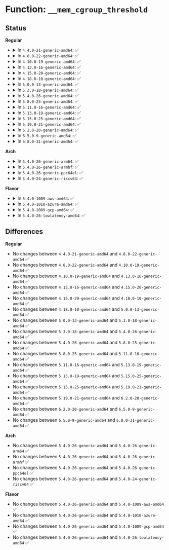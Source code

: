 # Function: <code>__mem_cgroup_threshold</code>

## Status
<b>Regular</b>
<ul>
<li>
<details>
<summary>In <code>4.4.0-21-generic-amd64</code>: ✅</summary>

```c
void __mem_cgroup_threshold(struct mem_cgroup * memcg, bool swap)
```

```json
{
  "name": "__mem_cgroup_threshold",
  "collision_type": "Unique Static",
  "inline_type": "No",
  "funcs": [
    {
      "addr": 18446744071580929760,
      "name": "__mem_cgroup_threshold",
      "external": false,
      "loc": "mm/memcontrol.c:3270",
      "file": "mm/memcontrol.c",
      "inline": "seen, unknown",
      "caller_inline": [],
      "caller_func": [
        "mm/memcontrol.c:__mem_cgroup_usage_unregister_event",
        "mm/memcontrol.c:__mem_cgroup_usage_register_event"
      ]
    }
  ],
  "symbols": [
    {
      "addr": 18446744071580929760,
      "name": "__mem_cgroup_threshold",
      "section": ".text",
      "bind": "STB_LOCAL",
      "size": 244
    }
  ]
}
```
</details>
</li>
<li>
<details>
<summary>In <code>4.8.0-22-generic-amd64</code>: ✅</summary>

```c
void __mem_cgroup_threshold(struct mem_cgroup * memcg, bool swap)
```

```json
{
  "name": "__mem_cgroup_threshold",
  "collision_type": "Unique Static",
  "inline_type": "No",
  "funcs": [
    {
      "addr": 18446744071581075968,
      "name": "__mem_cgroup_threshold",
      "external": false,
      "loc": "mm/memcontrol.c:3276",
      "file": "mm/memcontrol.c",
      "inline": "seen, unknown",
      "caller_inline": [],
      "caller_func": [
        "mm/memcontrol.c:__mem_cgroup_usage_unregister_event",
        "mm/memcontrol.c:__mem_cgroup_usage_register_event"
      ]
    }
  ],
  "symbols": [
    {
      "addr": 18446744071581075968,
      "name": "__mem_cgroup_threshold",
      "section": ".text",
      "bind": "STB_LOCAL",
      "size": 288
    }
  ]
}
```
</details>
</li>
<li>
<details>
<summary>In <code>4.10.0-19-generic-amd64</code>: ✅</summary>

```c
void __mem_cgroup_threshold(struct mem_cgroup * memcg, bool swap)
```

```json
{
  "name": "__mem_cgroup_threshold",
  "collision_type": "Unique Static",
  "inline_type": "No",
  "funcs": [
    {
      "addr": 18446744071581151568,
      "name": "__mem_cgroup_threshold",
      "external": false,
      "loc": "mm/memcontrol.c:3249",
      "file": "mm/memcontrol.c",
      "inline": "seen, unknown",
      "caller_inline": [],
      "caller_func": [
        "mm/memcontrol.c:__mem_cgroup_usage_unregister_event",
        "mm/memcontrol.c:__mem_cgroup_usage_register_event"
      ]
    }
  ],
  "symbols": [
    {
      "addr": 18446744071581151568,
      "name": "__mem_cgroup_threshold",
      "section": ".text",
      "bind": "STB_LOCAL",
      "size": 288
    }
  ]
}
```
</details>
</li>
<li>
<details>
<summary>In <code>4.13.0-16-generic-amd64</code>: ✅</summary>

```c
void __mem_cgroup_threshold(struct mem_cgroup * memcg, bool swap)
```

```json
{
  "name": "__mem_cgroup_threshold",
  "collision_type": "Unique Static",
  "inline_type": "No",
  "funcs": [
    {
      "addr": 18446744071581198896,
      "name": "__mem_cgroup_threshold",
      "external": false,
      "loc": "mm/memcontrol.c:3268",
      "file": "mm/memcontrol.c",
      "inline": "seen, unknown",
      "caller_inline": [],
      "caller_func": [
        "mm/memcontrol.c:__mem_cgroup_usage_unregister_event",
        "mm/memcontrol.c:__mem_cgroup_usage_register_event"
      ]
    }
  ],
  "symbols": [
    {
      "addr": 18446744071581198896,
      "name": "__mem_cgroup_threshold",
      "section": ".text",
      "bind": "STB_LOCAL",
      "size": 285
    }
  ]
}
```
</details>
</li>
<li>
<details>
<summary>In <code>4.15.0-20-generic-amd64</code>: ✅</summary>

```c
void __mem_cgroup_threshold(struct mem_cgroup * memcg, bool swap)
```

```json
{
  "name": "__mem_cgroup_threshold",
  "collision_type": "Unique Static",
  "inline_type": "No",
  "funcs": [
    {
      "addr": 18446744071581328816,
      "name": "__mem_cgroup_threshold",
      "external": false,
      "loc": "mm/memcontrol.c:3295",
      "file": "mm/memcontrol.c",
      "inline": "seen, unknown",
      "caller_inline": [],
      "caller_func": [
        "mm/memcontrol.c:__mem_cgroup_usage_unregister_event",
        "mm/memcontrol.c:__mem_cgroup_usage_register_event"
      ]
    }
  ],
  "symbols": [
    {
      "addr": 18446744071581328816,
      "name": "__mem_cgroup_threshold",
      "section": ".text",
      "bind": "STB_LOCAL",
      "size": 285
    }
  ]
}
```
</details>
</li>
<li>
<details>
<summary>In <code>4.18.0-10-generic-amd64</code>: ✅</summary>

```c
void __mem_cgroup_threshold(struct mem_cgroup * memcg, bool swap)
```

```json
{
  "name": "__mem_cgroup_threshold",
  "collision_type": "Unique Static",
  "inline_type": "No",
  "funcs": [
    {
      "addr": 18446744071581476736,
      "name": "__mem_cgroup_threshold",
      "external": false,
      "loc": "mm/memcontrol.c:3226",
      "file": "mm/memcontrol.c",
      "inline": "seen, unknown",
      "caller_inline": [],
      "caller_func": [
        "mm/memcontrol.c:__mem_cgroup_usage_unregister_event",
        "mm/memcontrol.c:__mem_cgroup_usage_register_event"
      ]
    }
  ],
  "symbols": [
    {
      "addr": 18446744071581476736,
      "name": "__mem_cgroup_threshold",
      "section": ".text",
      "bind": "STB_LOCAL",
      "size": 327
    }
  ]
}
```
</details>
</li>
<li>
<details>
<summary>In <code>5.0.0-13-generic-amd64</code>: ✅</summary>

```c
void __mem_cgroup_threshold(struct mem_cgroup * memcg, bool swap)
```

```json
{
  "name": "__mem_cgroup_threshold",
  "collision_type": "Unique Static",
  "inline_type": "No",
  "funcs": [
    {
      "addr": 18446744071581559072,
      "name": "__mem_cgroup_threshold",
      "external": false,
      "loc": "mm/memcontrol.c:3501",
      "file": "mm/memcontrol.c",
      "inline": "seen, unknown",
      "caller_inline": [],
      "caller_func": [
        "mm/memcontrol.c:__mem_cgroup_usage_unregister_event",
        "mm/memcontrol.c:__mem_cgroup_usage_register_event"
      ]
    }
  ],
  "symbols": [
    {
      "addr": 18446744071581559072,
      "name": "__mem_cgroup_threshold",
      "section": ".text",
      "bind": "STB_LOCAL",
      "size": 327
    }
  ]
}
```
</details>
</li>
<li>
<details>
<summary>In <code>5.3.0-18-generic-amd64</code>: ✅</summary>

```c
void __mem_cgroup_threshold(struct mem_cgroup * memcg, bool swap)
```

```json
{
  "name": "__mem_cgroup_threshold",
  "collision_type": "Unique Static",
  "inline_type": "No",
  "funcs": [
    {
      "addr": 18446744071581658272,
      "name": "__mem_cgroup_threshold",
      "external": false,
      "loc": "mm/memcontrol.c:3826",
      "file": "mm/memcontrol.c",
      "inline": "seen, unknown",
      "caller_inline": [],
      "caller_func": [
        "mm/memcontrol.c:__mem_cgroup_usage_unregister_event",
        "mm/memcontrol.c:__mem_cgroup_usage_register_event"
      ]
    }
  ],
  "symbols": [
    {
      "addr": 18446744071581658272,
      "name": "__mem_cgroup_threshold",
      "section": ".text",
      "bind": "STB_LOCAL",
      "size": 219
    }
  ]
}
```
</details>
</li>
<li>
<details>
<summary>In <code>5.4.0-26-generic-amd64</code>: ✅</summary>

```c
void __mem_cgroup_threshold(struct mem_cgroup * memcg, bool swap)
```

```json
{
  "name": "__mem_cgroup_threshold",
  "collision_type": "Unique Static",
  "inline_type": "No",
  "funcs": [
    {
      "addr": 18446744071581730528,
      "name": "__mem_cgroup_threshold",
      "external": false,
      "loc": "mm/memcontrol.c:4019",
      "file": "mm/memcontrol.c",
      "inline": "seen, unknown",
      "caller_inline": [],
      "caller_func": [
        "mm/memcontrol.c:__mem_cgroup_usage_unregister_event",
        "mm/memcontrol.c:__mem_cgroup_usage_register_event"
      ]
    }
  ],
  "symbols": [
    {
      "addr": 18446744071581730528,
      "name": "__mem_cgroup_threshold",
      "section": ".text",
      "bind": "STB_LOCAL",
      "size": 219
    }
  ]
}
```
</details>
</li>
<li>
<details>
<summary>In <code>5.8.0-25-generic-amd64</code>: ✅</summary>

```c
void __mem_cgroup_threshold(struct mem_cgroup * memcg, bool swap)
```

```json
{
  "name": "__mem_cgroup_threshold",
  "collision_type": "Unique Static",
  "inline_type": "No",
  "funcs": [
    {
      "addr": 18446744071581952800,
      "name": "__mem_cgroup_threshold",
      "external": false,
      "loc": "mm/memcontrol.c:3899",
      "file": "mm/memcontrol.c",
      "inline": "seen, unknown",
      "caller_inline": [],
      "caller_func": [
        "mm/memcontrol.c:__mem_cgroup_usage_unregister_event",
        "mm/memcontrol.c:__mem_cgroup_usage_register_event"
      ]
    }
  ],
  "symbols": [
    {
      "addr": 18446744071581952800,
      "name": "__mem_cgroup_threshold",
      "section": ".text",
      "bind": "STB_LOCAL",
      "size": 293
    }
  ]
}
```
</details>
</li>
<li>
<details>
<summary>In <code>5.11.0-16-generic-amd64</code>: ✅</summary>

```c
void __mem_cgroup_threshold(struct mem_cgroup * memcg, bool swap)
```

```json
{
  "name": "__mem_cgroup_threshold",
  "collision_type": "Unique Static",
  "inline_type": "No",
  "funcs": [
    {
      "addr": 18446744071581999152,
      "name": "__mem_cgroup_threshold",
      "external": false,
      "loc": "mm/memcontrol.c:4165",
      "file": "mm/memcontrol.c",
      "inline": "seen, unknown",
      "caller_inline": [],
      "caller_func": [
        "mm/memcontrol.c:__mem_cgroup_usage_unregister_event",
        "mm/memcontrol.c:__mem_cgroup_usage_register_event"
      ]
    }
  ],
  "symbols": [
    {
      "addr": 18446744071581999152,
      "name": "__mem_cgroup_threshold",
      "section": ".text",
      "bind": "STB_LOCAL",
      "size": 301
    }
  ]
}
```
</details>
</li>
<li>
<details>
<summary>In <code>5.13.0-19-generic-amd64</code>: ✅</summary>

```c
void __mem_cgroup_threshold(struct mem_cgroup * memcg, bool swap)
```

```json
{
  "name": "__mem_cgroup_threshold",
  "collision_type": "Unique Static",
  "inline_type": "No",
  "funcs": [
    {
      "addr": 18446744071582025504,
      "name": "__mem_cgroup_threshold",
      "external": false,
      "loc": "mm/memcontrol.c:3948",
      "file": "mm/memcontrol.c",
      "inline": "seen, unknown",
      "caller_inline": [],
      "caller_func": [
        "mm/memcontrol.c:__mem_cgroup_usage_unregister_event",
        "mm/memcontrol.c:__mem_cgroup_usage_register_event"
      ]
    }
  ],
  "symbols": [
    {
      "addr": 18446744071582025504,
      "name": "__mem_cgroup_threshold",
      "section": ".text",
      "bind": "STB_LOCAL",
      "size": 317
    }
  ]
}
```
</details>
</li>
<li>
<details>
<summary>In <code>5.15.0-25-generic-amd64</code>: ✅</summary>

```c
void __mem_cgroup_threshold(struct mem_cgroup * memcg, bool swap)
```

```json
{
  "name": "__mem_cgroup_threshold",
  "collision_type": "Unique Static",
  "inline_type": "No",
  "funcs": [
    {
      "addr": 18446744071582337328,
      "name": "__mem_cgroup_threshold",
      "external": false,
      "loc": "mm/memcontrol.c:4115",
      "file": "mm/memcontrol.c",
      "inline": "seen, unknown",
      "caller_inline": [],
      "caller_func": [
        "mm/memcontrol.c:__mem_cgroup_usage_unregister_event",
        "mm/memcontrol.c:__mem_cgroup_usage_register_event"
      ]
    }
  ],
  "symbols": [
    {
      "addr": 18446744071582337328,
      "name": "__mem_cgroup_threshold",
      "section": ".text",
      "bind": "STB_LOCAL",
      "size": 316
    }
  ]
}
```
</details>
</li>
<li>
<details>
<summary>In <code>5.19.0-21-generic-amd64</code>: ✅</summary>

```c
void __mem_cgroup_threshold(struct mem_cgroup * memcg, bool swap)
```

```json
{
  "name": "__mem_cgroup_threshold",
  "collision_type": "Unique Static",
  "inline_type": "No",
  "funcs": [
    {
      "addr": 18446744071582828352,
      "name": "__mem_cgroup_threshold",
      "external": false,
      "loc": "mm/memcontrol.c:4066",
      "file": "mm/memcontrol.c",
      "inline": "seen, unknown",
      "caller_inline": [],
      "caller_func": [
        "mm/memcontrol.c:__mem_cgroup_usage_unregister_event",
        "mm/memcontrol.c:__mem_cgroup_usage_register_event"
      ]
    }
  ],
  "symbols": [
    {
      "addr": 18446744071582828352,
      "name": "__mem_cgroup_threshold",
      "section": ".text",
      "bind": "STB_LOCAL",
      "size": 432
    }
  ]
}
```
</details>
</li>
<li>
<details>
<summary>In <code>6.2.0-20-generic-amd64</code>: ✅</summary>

```c
void __mem_cgroup_threshold(struct mem_cgroup * memcg, bool swap)
```

```json
{
  "name": "__mem_cgroup_threshold",
  "collision_type": "Unique Static",
  "inline_type": "No",
  "funcs": [
    {
      "addr": 18446744071583371248,
      "name": "__mem_cgroup_threshold",
      "external": false,
      "loc": "mm/memcontrol.c:4176",
      "file": "mm/memcontrol.c",
      "inline": "seen, unknown",
      "caller_inline": [],
      "caller_func": [
        "mm/memcontrol.c:__mem_cgroup_usage_unregister_event",
        "mm/memcontrol.c:__mem_cgroup_usage_register_event"
      ]
    }
  ],
  "symbols": [
    {
      "addr": 18446744071583371248,
      "name": "__mem_cgroup_threshold",
      "section": ".text",
      "bind": "STB_LOCAL",
      "size": 455
    }
  ]
}
```
</details>
</li>
<li>
<details>
<summary>In <code>6.5.0-9-generic-amd64</code>: ✅</summary>

```c
void __mem_cgroup_threshold(struct mem_cgroup * memcg, bool swap)
```

```json
{
  "name": "__mem_cgroup_threshold",
  "collision_type": "Unique Static",
  "inline_type": "No",
  "funcs": [
    {
      "addr": 18446744071583590784,
      "name": "__mem_cgroup_threshold",
      "external": false,
      "loc": "mm/memcontrol.c:4200",
      "file": "mm/memcontrol.c",
      "inline": "seen, unknown",
      "caller_inline": [],
      "caller_func": [
        "mm/memcontrol.c:__mem_cgroup_usage_unregister_event",
        "mm/memcontrol.c:__mem_cgroup_usage_register_event",
        "mm/memcontrol.c:memcg_check_events",
        "mm/memcontrol.c:memcg_check_events"
      ]
    }
  ],
  "symbols": [
    {
      "addr": 18446744071583590784,
      "name": "__mem_cgroup_threshold",
      "section": ".text",
      "bind": "STB_LOCAL",
      "size": 371
    }
  ]
}
```
</details>
</li>
<li>
<details>
<summary>In <code>6.8.0-31-generic-amd64</code>: ✅</summary>

```c
void __mem_cgroup_threshold(struct mem_cgroup * memcg, bool swap)
```

```json
{
  "name": "__mem_cgroup_threshold",
  "collision_type": "Unique Static",
  "inline_type": "No",
  "funcs": [
    {
      "addr": 18446744071583781136,
      "name": "__mem_cgroup_threshold",
      "external": false,
      "loc": "mm/memcontrol.c:4397",
      "file": "mm/memcontrol.c",
      "inline": "seen, unknown",
      "caller_inline": [],
      "caller_func": [
        "mm/memcontrol.c:__mem_cgroup_usage_unregister_event",
        "mm/memcontrol.c:__mem_cgroup_usage_register_event",
        "mm/memcontrol.c:memcg_check_events",
        "mm/memcontrol.c:memcg_check_events"
      ]
    }
  ],
  "symbols": [
    {
      "addr": 18446744071583781136,
      "name": "__mem_cgroup_threshold",
      "section": ".text",
      "bind": "STB_LOCAL",
      "size": 365
    }
  ]
}
```
</details>
</li>
</ul>
<b>Arch</b>
<ul>
<li>
<details>
<summary>In <code>5.4.0-26-generic-arm64</code>: ✅</summary>

```c
void __mem_cgroup_threshold(struct mem_cgroup * memcg, bool swap)
```

```json
{
  "name": "__mem_cgroup_threshold",
  "collision_type": "Unique Static",
  "inline_type": "No",
  "funcs": [
    {
      "addr": 18446603336493178752,
      "name": "__mem_cgroup_threshold",
      "external": false,
      "loc": "mm/memcontrol.c:4019",
      "file": "mm/memcontrol.c",
      "inline": "seen, unknown",
      "caller_inline": [],
      "caller_func": [
        "mm/memcontrol.c:__mem_cgroup_usage_unregister_event",
        "mm/memcontrol.c:__mem_cgroup_usage_register_event"
      ]
    }
  ],
  "symbols": [
    {
      "addr": 18446603336493178752,
      "name": "__mem_cgroup_threshold",
      "section": ".text",
      "bind": "STB_LOCAL",
      "size": 268
    }
  ]
}
```
</details>
</li>
<li>
<details>
<summary>In <code>5.4.0-26-generic-armhf</code>: ✅</summary>

```c
void __mem_cgroup_threshold(struct mem_cgroup * memcg, bool swap)
```

```json
{
  "name": "__mem_cgroup_threshold",
  "collision_type": "Unique Static",
  "inline_type": "No",
  "funcs": [
    {
      "addr": 3226814724,
      "name": "__mem_cgroup_threshold",
      "external": false,
      "loc": "mm/memcontrol.c:4019",
      "file": "mm/memcontrol.c",
      "inline": "seen, unknown",
      "caller_inline": [],
      "caller_func": [
        "mm/memcontrol.c:__mem_cgroup_usage_unregister_event",
        "mm/memcontrol.c:__mem_cgroup_usage_register_event"
      ]
    }
  ],
  "symbols": [
    {
      "addr": 3226814724,
      "name": "__mem_cgroup_threshold",
      "section": ".text",
      "bind": "STB_LOCAL",
      "size": 244
    }
  ]
}
```
</details>
</li>
<li>
<details>
<summary>In <code>5.4.0-26-generic-ppc64el</code>: ✅</summary>

```c
void __mem_cgroup_threshold(struct mem_cgroup * memcg, bool swap)
```

```json
{
  "name": "__mem_cgroup_threshold",
  "collision_type": "Unique Static",
  "inline_type": "No",
  "funcs": [
    {
      "addr": 13835058055286678928,
      "name": "__mem_cgroup_threshold",
      "external": false,
      "loc": "mm/memcontrol.c:4019",
      "file": "mm/memcontrol.c",
      "inline": "seen, unknown",
      "caller_inline": [],
      "caller_func": [
        "mm/memcontrol.c:__mem_cgroup_usage_unregister_event",
        "mm/memcontrol.c:__mem_cgroup_usage_register_event"
      ]
    }
  ],
  "symbols": [
    {
      "addr": 13835058055286678928,
      "name": "__mem_cgroup_threshold",
      "section": ".text",
      "bind": "STB_LOCAL",
      "size": 448
    }
  ]
}
```
</details>
</li>
<li>
<details>
<summary>In <code>5.4.0-24-generic-riscv64</code>: ✅</summary>

```c
void __mem_cgroup_threshold(struct mem_cgroup * memcg, bool swap)
```

```json
{
  "name": "__mem_cgroup_threshold",
  "collision_type": "Unique Static",
  "inline_type": "No",
  "funcs": [
    {
      "addr": 18446743936272963474,
      "name": "__mem_cgroup_threshold",
      "external": false,
      "loc": "mm/memcontrol.c:4019",
      "file": "mm/memcontrol.c",
      "inline": "seen, unknown",
      "caller_inline": [],
      "caller_func": [
        "mm/memcontrol.c:__mem_cgroup_usage_unregister_event",
        "mm/memcontrol.c:__mem_cgroup_usage_register_event"
      ]
    }
  ],
  "symbols": [
    {
      "addr": 18446743936272963474,
      "name": "__mem_cgroup_threshold",
      "section": ".text",
      "bind": "STB_LOCAL",
      "size": 222
    }
  ]
}
```
</details>
</li>
</ul>
<b>Flavor</b>
<ul>
<li>
<details>
<summary>In <code>5.4.0-1009-aws-amd64</code>: ✅</summary>

```c
void __mem_cgroup_threshold(struct mem_cgroup * memcg, bool swap)
```

```json
{
  "name": "__mem_cgroup_threshold",
  "collision_type": "Unique Static",
  "inline_type": "No",
  "funcs": [
    {
      "addr": 18446744071581699264,
      "name": "__mem_cgroup_threshold",
      "external": false,
      "loc": "mm/memcontrol.c:4019",
      "file": "mm/memcontrol.c",
      "inline": "seen, unknown",
      "caller_inline": [],
      "caller_func": [
        "mm/memcontrol.c:__mem_cgroup_usage_unregister_event",
        "mm/memcontrol.c:__mem_cgroup_usage_register_event"
      ]
    }
  ],
  "symbols": [
    {
      "addr": 18446744071581699264,
      "name": "__mem_cgroup_threshold",
      "section": ".text",
      "bind": "STB_LOCAL",
      "size": 219
    }
  ]
}
```
</details>
</li>
<li>
<details>
<summary>In <code>5.4.0-1010-azure-amd64</code>: ✅</summary>

```c
void __mem_cgroup_threshold(struct mem_cgroup * memcg, bool swap)
```

```json
{
  "name": "__mem_cgroup_threshold",
  "collision_type": "Unique Static",
  "inline_type": "No",
  "funcs": [
    {
      "addr": 18446744071581638288,
      "name": "__mem_cgroup_threshold",
      "external": false,
      "loc": "mm/memcontrol.c:4019",
      "file": "mm/memcontrol.c",
      "inline": "seen, unknown",
      "caller_inline": [],
      "caller_func": [
        "mm/memcontrol.c:__mem_cgroup_usage_unregister_event",
        "mm/memcontrol.c:__mem_cgroup_usage_register_event"
      ]
    }
  ],
  "symbols": [
    {
      "addr": 18446744071581638288,
      "name": "__mem_cgroup_threshold",
      "section": ".text",
      "bind": "STB_LOCAL",
      "size": 219
    }
  ]
}
```
</details>
</li>
<li>
<details>
<summary>In <code>5.4.0-1009-gcp-amd64</code>: ✅</summary>

```c
void __mem_cgroup_threshold(struct mem_cgroup * memcg, bool swap)
```

```json
{
  "name": "__mem_cgroup_threshold",
  "collision_type": "Unique Static",
  "inline_type": "No",
  "funcs": [
    {
      "addr": 18446744071581690576,
      "name": "__mem_cgroup_threshold",
      "external": false,
      "loc": "mm/memcontrol.c:4019",
      "file": "mm/memcontrol.c",
      "inline": "seen, unknown",
      "caller_inline": [],
      "caller_func": [
        "mm/memcontrol.c:__mem_cgroup_usage_unregister_event",
        "mm/memcontrol.c:__mem_cgroup_usage_register_event"
      ]
    }
  ],
  "symbols": [
    {
      "addr": 18446744071581690576,
      "name": "__mem_cgroup_threshold",
      "section": ".text",
      "bind": "STB_LOCAL",
      "size": 219
    }
  ]
}
```
</details>
</li>
<li>
<details>
<summary>In <code>5.4.0-26-lowlatency-amd64</code>: ✅</summary>

```c
void __mem_cgroup_threshold(struct mem_cgroup * memcg, bool swap)
```

```json
{
  "name": "__mem_cgroup_threshold",
  "collision_type": "Unique Static",
  "inline_type": "No",
  "funcs": [
    {
      "addr": 18446744071581758352,
      "name": "__mem_cgroup_threshold",
      "external": false,
      "loc": "mm/memcontrol.c:4019",
      "file": "mm/memcontrol.c",
      "inline": "seen, unknown",
      "caller_inline": [],
      "caller_func": [
        "mm/memcontrol.c:__mem_cgroup_usage_unregister_event",
        "mm/memcontrol.c:__mem_cgroup_usage_register_event"
      ]
    }
  ],
  "symbols": [
    {
      "addr": 18446744071581758352,
      "name": "__mem_cgroup_threshold",
      "section": ".text",
      "bind": "STB_LOCAL",
      "size": 245
    }
  ]
}
```
</details>
</li>
</ul>

## Differences
<b>Regular</b>
<ul>
<li>
No changes between <code>4.4.0-21-generic-amd64</code> and <code>4.8.0-22-generic-amd64</code> ✅
</li>
<li>
No changes between <code>4.8.0-22-generic-amd64</code> and <code>4.10.0-19-generic-amd64</code> ✅
</li>
<li>
No changes between <code>4.10.0-19-generic-amd64</code> and <code>4.13.0-16-generic-amd64</code> ✅
</li>
<li>
No changes between <code>4.13.0-16-generic-amd64</code> and <code>4.15.0-20-generic-amd64</code> ✅
</li>
<li>
No changes between <code>4.15.0-20-generic-amd64</code> and <code>4.18.0-10-generic-amd64</code> ✅
</li>
<li>
No changes between <code>4.18.0-10-generic-amd64</code> and <code>5.0.0-13-generic-amd64</code> ✅
</li>
<li>
No changes between <code>5.0.0-13-generic-amd64</code> and <code>5.3.0-18-generic-amd64</code> ✅
</li>
<li>
No changes between <code>5.3.0-18-generic-amd64</code> and <code>5.4.0-26-generic-amd64</code> ✅
</li>
<li>
No changes between <code>5.4.0-26-generic-amd64</code> and <code>5.8.0-25-generic-amd64</code> ✅
</li>
<li>
No changes between <code>5.8.0-25-generic-amd64</code> and <code>5.11.0-16-generic-amd64</code> ✅
</li>
<li>
No changes between <code>5.11.0-16-generic-amd64</code> and <code>5.13.0-19-generic-amd64</code> ✅
</li>
<li>
No changes between <code>5.13.0-19-generic-amd64</code> and <code>5.15.0-25-generic-amd64</code> ✅
</li>
<li>
No changes between <code>5.15.0-25-generic-amd64</code> and <code>5.19.0-21-generic-amd64</code> ✅
</li>
<li>
No changes between <code>5.19.0-21-generic-amd64</code> and <code>6.2.0-20-generic-amd64</code> ✅
</li>
<li>
No changes between <code>6.2.0-20-generic-amd64</code> and <code>6.5.0-9-generic-amd64</code> ✅
</li>
<li>
No changes between <code>6.5.0-9-generic-amd64</code> and <code>6.8.0-31-generic-amd64</code> ✅
</li>
</ul>
<b>Arch</b>
<ul>
<li>
No changes between <code>5.4.0-26-generic-amd64</code> and <code>5.4.0-26-generic-arm64</code> ✅
</li>
<li>
No changes between <code>5.4.0-26-generic-amd64</code> and <code>5.4.0-26-generic-armhf</code> ✅
</li>
<li>
No changes between <code>5.4.0-26-generic-amd64</code> and <code>5.4.0-26-generic-ppc64el</code> ✅
</li>
<li>
No changes between <code>5.4.0-26-generic-amd64</code> and <code>5.4.0-24-generic-riscv64</code> ✅
</li>
</ul>
<b>Flavor</b>
<ul>
<li>
No changes between <code>5.4.0-26-generic-amd64</code> and <code>5.4.0-1009-aws-amd64</code> ✅
</li>
<li>
No changes between <code>5.4.0-26-generic-amd64</code> and <code>5.4.0-1010-azure-amd64</code> ✅
</li>
<li>
No changes between <code>5.4.0-26-generic-amd64</code> and <code>5.4.0-1009-gcp-amd64</code> ✅
</li>
<li>
No changes between <code>5.4.0-26-generic-amd64</code> and <code>5.4.0-26-lowlatency-amd64</code> ✅
</li>
</ul>

